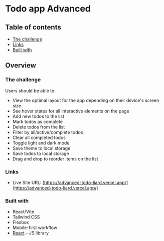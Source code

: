 # Todo app Advanced

## Table of contents

- [The challenge](#the-challenge)
- [Links](#links)
- [Built with](#built-with)

## Overview

### The challenge

Users should be able to:

- View the optimal layout for the app depending on their device's screen size
- See hover states for all interactive elements on the page
- Add new todos to the list
- Mark todos as complete
- Delete todos from the list
- Filter by all/active/complete todos
- Clear all completed todos
- Toggle light and dark mode
- Save theme to local storage
- Save todos to local storage
- Drag and drop to reorder items on the list

### Links

- Live Site URL: [https://advanced-todo-liard.vercel.app/](https://advanced-todo-liard.vercel.app/)

### Built with

- React/Vite
- Tailwind CSS
- Flexbox
- Mobile-first workflow
- [React](https://reactjs.org/) - JS library
